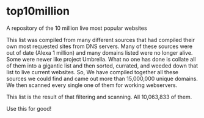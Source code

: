 # top10million
A repository of the 10 million live most popular websites

This list was compiled from many different sources that had compiled their own most requested sites from DNS servers. Many of these sources were out of date (Alexa 1 million) and many domains listed were no longer alive. Some were newer like project Umbrella. What no one has done is collate all of them into a gigantic list and then sorted, currated, and weeded down that list to live current websites. So, We have compiled together all these sources we could find and came out more than 15,000,000 unique domains. We then scanned every single one of them for working webservers.

This list is the result of that filtering and scanning. All 10,063,833 of them.

Use this for good!
